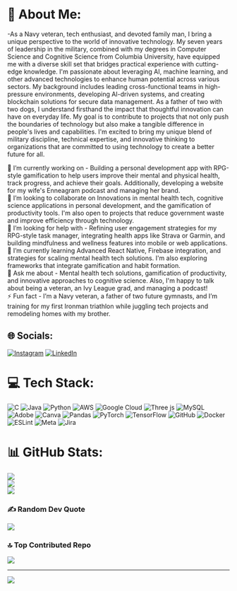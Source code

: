 # 💫 About Me:
-As a Navy veteran, tech enthusiast, and devoted family man, I bring a unique perspective to the world of innovative technology. My seven years of leadership in the military, combined with my degrees in Computer Science and Cognitive Science from Columbia University, have equipped me with a diverse skill set that bridges practical experience with cutting-edge knowledge. I'm passionate about leveraging AI, machine learning, and other advanced technologies to enhance human potential across various sectors. My background includes leading cross-functional teams in high-pressure environments, developing AI-driven systems, and creating blockchain solutions for secure data management. As a father of two with two dogs, I understand firsthand the impact that thoughtful innovation can have on everyday life. My goal is to contribute to projects that not only push the boundaries of technology but also make a tangible difference in people's lives and capabilities. I'm excited to bring my unique blend of military discipline, technical expertise, and innovative thinking to organizations that are committed to using technology to create a better future for all.

🔭 I’m currently working on - Building a personal development app with RPG-style gamification to help users improve their mental and physical health, track progress, and achieve their goals. Additionally, developing a website for my wife's Enneagram podcast and managing her brand.<br>👯 I’m looking to collaborate on Innovations in mental health tech, cognitive science applications in personal development, and the gamification of productivity tools. I'm also open to projects that reduce government waste and improve efficiency through technology.<br>🤝 I’m looking for help with - Refining user engagement strategies for my RPG-style task manager, integrating health apps like Strava or Garmin, and building mindfulness and wellness features into mobile or web applications.<br>🌱 I’m currently learning Advanced React Native, Firebase integration, and strategies for scaling mental health tech solutions. I'm also exploring frameworks that integrate gamification and habit formation.<br>💬 Ask me about - Mental health tech solutions, gamification of productivity, and innovative approaches to cognitive science. Also, I'm happy to talk about being a veteran, an Ivy League grad, and managing a podcast!<br>⚡ Fun fact - I’m a Navy veteran, a father of two future gymnasts, and I’m training for my first Ironman triathlon while juggling tech projects and remodeling homes with my brother.


## 🌐 Socials:
[![Instagram](https://img.shields.io/badge/Instagram-%23E4405F.svg?logo=Instagram&logoColor=white)](https://instagram.com/rakw34) [![LinkedIn](https://img.shields.io/badge/LinkedIn-%230077B5.svg?logo=linkedin&logoColor=white)](https://linkedin.com/in/https://www.linkedin.com/in/ryan-wieczorek) 

# 💻 Tech Stack:
![C](https://img.shields.io/badge/c-%2300599C.svg?style=for-the-badge&logo=c&logoColor=white) ![Java](https://img.shields.io/badge/java-%23ED8B00.svg?style=for-the-badge&logo=openjdk&logoColor=white) ![Python](https://img.shields.io/badge/python-3670A0?style=for-the-badge&logo=python&logoColor=ffdd54) ![AWS](https://img.shields.io/badge/AWS-%23FF9900.svg?style=for-the-badge&logo=amazon-aws&logoColor=white) ![Google Cloud](https://img.shields.io/badge/GoogleCloud-%234285F4.svg?style=for-the-badge&logo=google-cloud&logoColor=white) ![Three js](https://img.shields.io/badge/threejs-black?style=for-the-badge&logo=three.js&logoColor=white) ![MySQL](https://img.shields.io/badge/mysql-4479A1.svg?style=for-the-badge&logo=mysql&logoColor=white) ![Adobe](https://img.shields.io/badge/adobe-%23FF0000.svg?style=for-the-badge&logo=adobe&logoColor=white) ![Canva](https://img.shields.io/badge/Canva-%2300C4CC.svg?style=for-the-badge&logo=Canva&logoColor=white) ![Pandas](https://img.shields.io/badge/pandas-%23150458.svg?style=for-the-badge&logo=pandas&logoColor=white) ![PyTorch](https://img.shields.io/badge/PyTorch-%23EE4C2C.svg?style=for-the-badge&logo=PyTorch&logoColor=white) ![TensorFlow](https://img.shields.io/badge/TensorFlow-%23FF6F00.svg?style=for-the-badge&logo=TensorFlow&logoColor=white) ![GitHub](https://img.shields.io/badge/github-%23121011.svg?style=for-the-badge&logo=github&logoColor=white) ![Docker](https://img.shields.io/badge/docker-%230db7ed.svg?style=for-the-badge&logo=docker&logoColor=white) ![ESLint](https://img.shields.io/badge/ESLint-4B3263?style=for-the-badge&logo=eslint&logoColor=white) ![Meta](https://img.shields.io/badge/Meta-%230467DF.svg?style=for-the-badge&logo=Meta&logoColor=white) ![Jira](https://img.shields.io/badge/jira-%230A0FFF.svg?style=for-the-badge&logo=jira&logoColor=white)
# 📊 GitHub Stats:
![](https://github-readme-stats.vercel.app/api?username=Wrek34&theme=dark&hide_border=false&include_all_commits=false&count_private=false)<br/>
![](https://github-readme-streak-stats.herokuapp.com/?user=Wrek34&theme=dark&hide_border=false)<br/>
![](https://github-readme-stats.vercel.app/api/top-langs/?username=Wrek34&theme=dark&hide_border=false&include_all_commits=false&count_private=false&layout=compact)

### ✍️ Random Dev Quote
![](https://quotes-github-readme.vercel.app/api?type=horizontal&theme=radical)

### 🔝 Top Contributed Repo
![](https://github-contributor-stats.vercel.app/api?username=Wrek34&limit=5&theme=dark&combine_all_yearly_contributions=true)

---
[![](https://visitcount.itsvg.in/api?id=Wrek34&icon=0&color=0)](https://visitcount.itsvg.in)

<!-- Proudly created with GPRM ( https://gprm.itsvg.in ) -->

